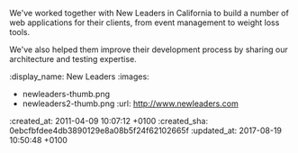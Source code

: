 We've worked together with New Leaders in California to build a number of web applications for their clients, from event management to weight loss tools.

We've also helped them improve their development process by sharing our architecture and testing expertise.

:display_name: New Leaders
:images:
  - newleaders-thumb.png
  - newleaders2-thumb.png
:url: http://www.newleaders.com

:created_at: 2011-04-09 10:07:12 +0100
:created_sha: 0ebcfbfdee4db3890129e8a08b5f24f62102665f
:updated_at: 2017-08-19 10:50:48 +0100
